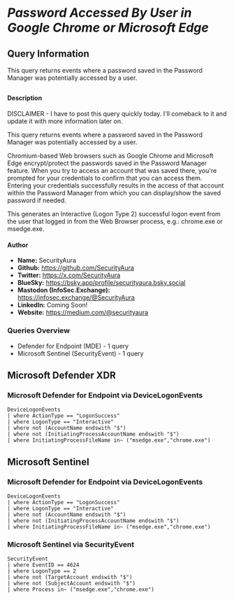 # *Password Accessed By User in Google Chrome or Microsoft Edge*

## Query Information

This query returns events where a password saved in the Password Manager was potentially accessed by a user.

##

#### Description

DISCLAIMER - I have to post this query quickly today. I'll comeback to it and update it with more information later on.

This query returns events where a password saved in the Password Manager was potentially accessed by a user.

Chromium-based Web browsers such as Google Chrome and Microsoft Edge encrypt/protect the passwords saved in the Password Manager feature. When you try to access an account that was saved there, you're prompted for your credentials to confirm that you can access them. Entering your credentials successfully results in the access of that account within the Password Manager from which you can display/show the saved password if needed.

This generates an Interactive (Logon Type 2) successful logon event from the user that logged in from the Web Browser process, e.g.: chrome.exe or msedge.exe.

#### Author <Optional>
- **Name:** SecurityAura
- **Github:** https://github.com/SecurityAura
- **Twitter:** https://x.com/SecurityAura
- **BlueSky:** https://bsky.app/profile/securityaura.bsky.social
- **Mastodon (InfoSec.Exchange):** https://infosec.exchange/@SecurityAura
- **LinkedIn:** Coming Soon!
- **Website:** https://medium.com/@securityaura

### Queries Overview ###

- Defender for Endpoint (MDE) - 1 query
- Microsoft Sentinel (SecurityEvent) - 1 query

## Microsoft Defender XDR ##
### Microsoft Defender for Endpoint via DeviceLogonEvents ###
```KQL
DeviceLogonEvents
| where ActionType == "LogonSuccess"
| where LogonType == "Interactive"
| where not (AccountName endswith "$")
| where not (InitiatingProcessAccountName endswith "$")
| where InitiatingProcessFileName in~ ("msedge.exe","chrome.exe")
```
## Microsoft Sentinel ##
### Microsoft Defender for Endpoint via DeviceLogonEvents ###
```KQL
DeviceLogonEvents
| where ActionType == "LogonSuccess"
| where LogonType == "Interactive"
| where not (AccountName endswith "$")
| where not (InitiatingProcessAccountName endswith "$")
| where InitiatingProcessFileName in~ ("msedge.exe","chrome.exe")
```
### Microsoft Sentinel via SecurityEvent ###
```KQL
SecurityEvent
| where EventID == 4624
| where LogonType == 2
| where not (TargetAccount endswith "$")
| where not (SubjectAccount endswith "$")
| where Process in~ ("msedge.exe","chrome.exe")
```
